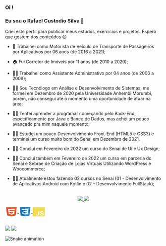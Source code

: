 ### Oi ! 
### Eu sou o Rafael Custodio Silva 👋

Criei este perfil para publicar meus estudos, exercícios e projetos.
Espero que gostem dos conteúdos 😉

- 🚗 Trabalhei como Motorista de Veículo de Transporte de Passageiros por Aplicativos por 06 anos (de 2016 a 2021);

- 🏠 Fui Corretor de Imóveis por 11 anos (de 2010 a 2020);

- 🧑‍💼 Trabalhei como Assistente Administrativo por 04 anos (de 2006 a 2009);

- 👨‍🎓 Sou Tecnólogo em Análise e Desenvolvimento de Sistemas, me formei em Dezembro de 2020 pela Universidade Anhembi Morumbi, porém, não consegui até o momento uma oportunidade de atuar na área;

- 🤷‍♂️ Tentei aprender a programar começando pelo Back-End, especificamente por Java e Banco de Dados, mas achei um pouco avançado pra mim naquele momento;

- 🧑‍🎓 Estudei um pouco Desenvolvimento Front-End (HTML5 e CSS3) e terminei um curso muito bom do Senai em Dezembro de 2021.

- 👨‍🎓 Concluí em Fevereiro de 2022 um curso do Senai de Ui e Ux Design;

- 👨‍🎓 Concluí também em Fevereiro de 2022 um curso em parceria do Senai e Sebrae de Criação de Lojas Virtuais Utilizando WordPress e Woocommerce;

- 👨‍🎓 Atualmente estou fazendo 02 cursos no Senai (01 - Desenvolvimento de Aplicativos Android com Kotlin e 02 - Desenvolvimento FullStack); 

<br>
<div align="center">
  <a href="https://github.com/Rafael-Custodio">
  <img height="180em" src="https://github-readme-stats.vercel.app/api?username=Rafael-Custodio&show_icons=true&theme=dracula&include_all_commits=true&count_private=true"/>
  <img height="180em" src="https://github-readme-stats.vercel.app/api/top-langs/?username=Rafael-Custodio&layout=compact&langs_count=7&theme=dracula"/>
</div>
<div style="display: inline_block"><br>
  <img align="center" alt="Rafa-HTML" height="30" width="40" src="https://raw.githubusercontent.com/devicons/devicon/master/icons/html5/html5-original.svg">
  <img align="center" alt="Rafa-CSS" height="30" width="40" src="https://raw.githubusercontent.com/devicons/devicon/master/icons/css3/css3-original.svg">
  <img align="center" alt="Rafa-Js" height="30" width="40" src="https://raw.githubusercontent.com/devicons/devicon/master/icons/javascript/javascript-plain.svg">
</div>
  
  ##

<div>
  <a href="https://www.instagram.com/silvarafaelcustodio/" target="_blank"><img src="https://img.shields.io/badge/-Instagram-%23E4405F?style=for-the-badge&logo=instagram&logoColor=white" target="_blank"></a>
  <a href = "mailto:rafaelcustodio@msn.com"><img src="https://img.shields.io/badge/Microsoft_Outlook-0078D4?style=for-the-badge&logo=microsoft-outlook&logoColor=white" target="_blank"></a>
   
  </div>
  
  ![Snake animation](https://github.com/rafael-custodio/rafael-custodio/blob/output/github-contribution-grid-snake.svg)
